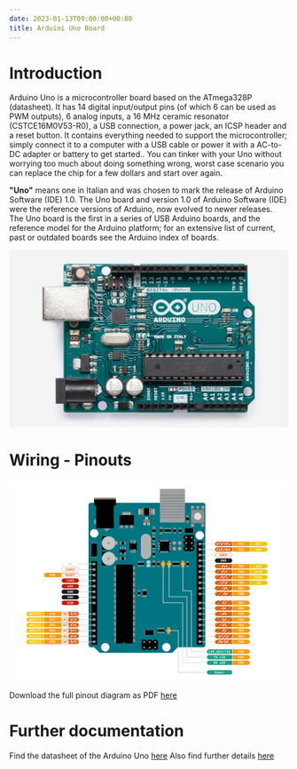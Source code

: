 ```yaml
---
date: 2023-01-13T09:00:00+00:00
title: Arduini Uno Board
---
```


# Introduction
Arduino Uno is a microcontroller board based on the ATmega328P (datasheet). It has 14 digital input/output pins (of which 6 can be used as PWM outputs), 6 analog inputs, a 16 MHz ceramic resonator (CSTCE16M0V53-R0), a USB connection, a power jack, an ICSP header and a reset button. It contains everything needed to support the microcontroller; simply connect it to a computer with a USB cable or power it with a AC-to-DC adapter or battery to get started.. You can tinker with your Uno without worrying too much about doing something wrong, worst case scenario you can replace the chip for a few dollars and start over again.

**"Uno"** means one in Italian and was chosen to mark the release of Arduino Software (IDE) 1.0. The Uno board and version 1.0 of Arduino Software (IDE) were the reference versions of Arduino, now evolved to newer releases. The Uno board is the first in a series of USB Arduino boards, and the reference model for the Arduino platform; for an extensive list of current, past or outdated boards see the Arduino index of boards.

![picxxyyzz](img/pic1.jpg)

# Wiring - Pinouts

![picxxyyzz](img/pic2.png)

Download the full pinout diagram as PDF [here](https://content.arduino.cc/assets/A000066-full-pinout.pdf)

# Further documentation
Find the datasheet of the Arduino Uno [here](https://docs.arduino.cc/resources/datasheets/A000066-datasheet.pdf) 
Also find further details [here](https://store.arduino.cc/products/arduino-uno-rev3)

